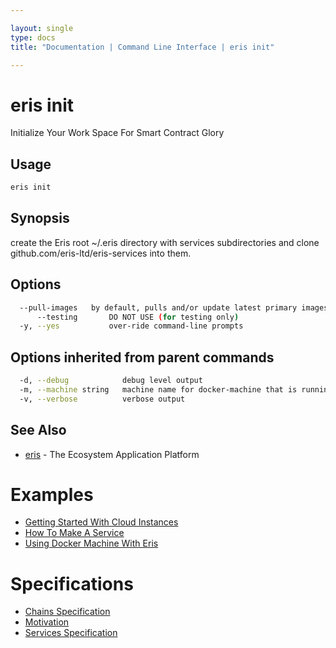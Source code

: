 ```yaml
---

layout: single
type: docs
title: "Documentation | Command Line Interface | eris init"

---
```


# eris init

Initialize Your Work Space For Smart Contract Glory

## Usage

```bash
eris init
```

## Synopsis

create the Eris root ~/.eris directory with services subdirectories
and clone github.com/eris-ltd/eris-services into them.


## Options

```bash
  --pull-images   by default, pulls and/or update latest primary images. use flag to skip pulling/updating of images. (default true)
      --testing       DO NOT USE (for testing only)
  -y, --yes           over-ride command-line prompts
```

## Options inherited from parent commands

```bash
  -d, --debug            debug level output
  -m, --machine string   machine name for docker-machine that is running VM (default "eris")
  -v, --verbose          verbose output
```



## See Also

* [eris](/docs/documentation/cli/0.12.0-rc3/eris/) - The Ecosystem Application Platform




# Examples

* [Getting Started With Cloud Instances](/docs/documentation/cli/0.12.0-rc3/examples/getting_started_with_cloud_instances/)
* [How To Make A Service](/docs/documentation/cli/0.12.0-rc3/examples/how_to_make_a_service/)
* [Using Docker Machine With Eris](/docs/documentation/cli/0.12.0-rc3/examples/using_docker_machine_with_eris/)


# Specifications

* [Chains Specification](/docs/documentation/cli/0.12.0-rc3/specifications/chains_specification/)
* [Motivation](/docs/documentation/cli/0.12.0-rc3/specifications/motivation/)
* [Services Specification](/docs/documentation/cli/0.12.0-rc3/specifications/services_specification/)

